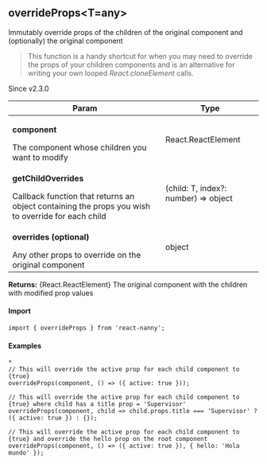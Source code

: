 

<h2>overrideProps&lt;T=any&gt;</h2>
<p>Immutably override props of the children of the original component and (optionally) the original component</p>
<blockquote><p>This function is a handy shortcut for when you may need to override the props of your children components and is an alternative for writing your own looped <em>React.cloneElement</em> calls.</p></blockquote><p>Since v2.3.0</p>
<table>
      <thead>
      <tr>
        <th>Param</th>
        <th>Type</th></tr>
      </thead>
      <tbody><tr><td><p><b>component</b></p>The component whose children you want to modify</td><td>React.ReactElement</td></tr><tr><td><p><b>getChildOverrides</b></p>Callback function that returns an object containing the props you wish to override for each child</td><td>(child: T, index?: number) =&gt; object</td></tr><tr><td><p><b>overrides <span>(optional)</span></b></p>Any other props to override on the original component</td><td>object</td></tr></tbody>
    </table><p><b>Returns:</b> {React.ReactElement} The original component with the children with modified prop values</p>
  <h4>Import</h4>

```
import { overrideProps } from 'react-nanny';
```

  <h4>Examples</h4>





```    
* 
// This will override the active prop for each child component to {true}
overrideProps(component, () => ({ active: true }));

// This will override the active prop for each child component to {true} where child has a title prop = 'Supervisor'
overrideProps(component, child => child.props.title === 'Supervisor' ? ({ active: true }) : {});

// This will override the active prop for each child component to {true} and override the hello prop on the root component
overrideProps(component, () => ({ active: true }), { hello: 'Hola mundo' });
```

    